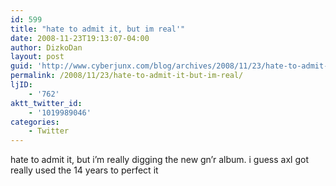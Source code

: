 ```yaml
---
id: 599
title: "hate to admit it, but im real'"
date: 2008-11-23T19:13:07-04:00
author: DizkoDan
layout: post
guid: 'http://www.cyberjunx.com/blog/archives/2008/11/23/hate-to-admit-it-but-im-real/'
permalink: /2008/11/23/hate-to-admit-it-but-im-real/
ljID:
    - '762'
aktt_twitter_id:
    - '1019989046'
categories:
    - Twitter
---
```


hate to admit it, but i’m really digging the new gn’r album. i guess axl got really used the 14 years to perfect it
